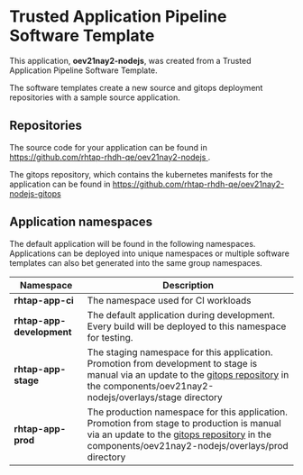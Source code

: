 # Trusted Application Pipeline Software Template

This application, **oev21nay2-nodejs**, was created from a Trusted Application Pipeline Software Template.

The software templates create a new source and gitops deployment repositories with a sample source application. 

## Repositories

The source code for your application can be found in [https://github.com/rhtap-rhdh-qe/oev21nay2-nodejs ](https://github.com/rhtap-rhdh-qe/oev21nay2-nodejs ).
 
The gitops repository, which contains the kubernetes manifests for the application can be found in 
[https://github.com/rhtap-rhdh-qe/oev21nay2-nodejs-gitops ](https://github.com/rhtap-rhdh-qe/oev21nay2-nodejs-gitops ) 

## Application namespaces 

The default application will be found in the following namespaces. Applications can be deployed into unique namespaces or multiple software templates can also bet generated into the same group namespaces.  

|  Namespace   |  Description   |  
| -------- | -------- |
| **rhtap-app-ci** | The namespace used for CI workloads |
| **rhtap-app-development** | The default application during development. Every build will be deployed to this namespace for testing. |
| **rhtap-app-stage** | The staging namespace for this application. Promotion from development to stage is manual via an update to the [gitops repository](https://github.com/rhtap-rhdh-qe/oev21nay2-nodejs-gitops ) in the components/oev21nay2-nodejs/overlays/stage directory |
| **rhtap-app-prod** | The production namespace for this application. Promotion from stage to production is manual via an update to the [gitops repository](https://github.com/rhtap-rhdh-qe/oev21nay2-nodejs-gitops ) in the components/oev21nay2-nodejs/overlays/prod directory |